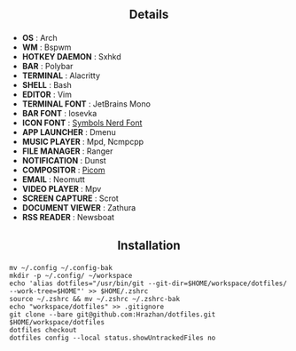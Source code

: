 ## <p align="center">Details</p>

+ **OS**                : Arch
+ **WM**                : Bspwm
+ **HOTKEY DAEMON**     : Sxhkd
+ **BAR**               : Polybar
+ **TERMINAL**          : Alacritty
+ **SHELL**             : Bash
+ **EDITOR**            : Vim
+ **TERMINAL FONT**     : JetBrains Mono
+ **BAR FONT**          : Iosevka
+ **ICON FONT**         : [Symbols Nerd Font](https://archlinux.org/packages/community/any/ttf-nerd-fonts-symbols/)
+ **APP LAUNCHER**      : Dmenu
+ **MUSIC PLAYER**      : Mpd, Ncmpcpp
+ **FILE MANAGER**      : Ranger
+ **NOTIFICATION**      : Dunst
+ **COMPOSITOR**        : [Picom](https://github.com/ibhagwan/picom)
+ **EMAIL**             : Neomutt
+ **VIDEO PLAYER**      : Mpv
+ **SCREEN CAPTURE**    : Scrot
+ **DOCUMENT VIEWER**   : Zathura
+ **RSS READER**        : Newsboat

## <p align="center">Installation</p>

```shell
mv ~/.config ~/.config-bak
mkdir -p ~/.config/ ~/workspace
echo 'alias dotfiles="/usr/bin/git --git-dir=$HOME/workspace/dotfiles/ --work-tree=$HOME"' >> $HOME/.zshrc
source ~/.zshrc && mv ~/.zshrc ~/.zshrc-bak
echo "workspace/dotfiles" >> .gitignore
git clone --bare git@github.com:Hrazhan/dotfiles.git $HOME/workspace/dotfiles
dotfiles checkout
dotfiles config --local status.showUntrackedFiles no
```
